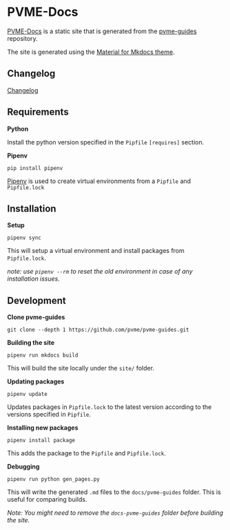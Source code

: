 # PVME-Docs

[PVME-Docs](https://pvme.github.io) is a static site that is generated from the [pvme-guides](https://github.com/pvme/pvme-guides) repository. 

The site is generated using the [Material for Mkdocs theme](https://squidfunk.github.io/mkdocs-material/).

## Changelog

[Changelog](https://github.com/pvme/pvme.github.io/blob/master/Changelog.md)

## Requirements

**Python**

Install the python version specified in the `Pipfile` `[requires]` section.

**Pipenv**

```commandline
pip install pipenv
```

[Pipenv](https://pypi.org/project/pipenv/)  is used to create virtual environments from a `Pipfile`  and `Pipfile.lock`

## Installation

**Setup**

```commandline
pipenv sync
```

This will setup a virtual environment and install packages from `Pipfile.lock`.

*note: use `pipenv --rm` to reset the old environment in case of any installation issues.*

## Development

**Clone pvme-guides**

```commandline
git clone --depth 1 https://github.com/pvme/pvme-guides.git
```

**Building the site**

```commandline
pipenv run mkdocs build
```

This will build the site locally under the `site/` folder.

**Updating packages**

```commandline
pipenv update
```

Updates packages in `Pipfile.lock` to the latest version according to the versions specified in `Pipfile`.

**Installing new packages**

```commandline
pipenv install package
```

This adds the package to the `Pipfile` and `Pipfile.lock`.

**Debugging**

```commandline
pipenv run python gen_pages.py
```

This will write the generated `.md` files to the `docs/pvme-guides` folder. This is useful for comparing builds.

*Note: You might need to remove the `docs-pvme-guides` folder before building the site.*